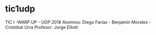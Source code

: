 # tic1udp
TIC I -WARP UP - UDP 2018
Alumnos: Diego Farías - Benjamín Morales - Cristóbal Urra
Profesor: Jorge Elliott
